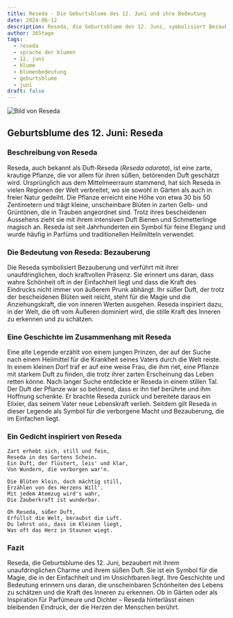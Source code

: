 ```yaml
---
title: Reseda - Die Geburtsblume des 12. Juni und ihre Bedeutung
date: 2024-06-12
description: Reseda, die Geburtsblume des 12. Juni, symbolisiert Bezauberung. Erfahre mehr über ihre Geschichte, Bedeutung und Symbolik in der Sprache der Blumen.
author: 365tage
tags:
  - reseda
  - sprache der blumen
  - 12. juni
  - blume
  - blumenbedeutung
  - geburtsblume
  - juni
draft: false
---
```


![Bild von Reseda](https://cdn.pixabay.com/photo/2015/01/18/18/59/wau-603313_640.jpg#center)


## Geburtsblume des 12. Juni: Reseda

### Beschreibung von Reseda

Reseda, auch bekannt als Duft-Reseda (_Reseda odorata_), ist eine zarte, krautige Pflanze, die vor allem für ihren süßen, betörenden Duft geschätzt wird. Ursprünglich aus dem Mittelmeerraum stammend, hat sich Reseda in vielen Regionen der Welt verbreitet, wo sie sowohl in Gärten als auch in freier Natur gedeiht. Die Pflanze erreicht eine Höhe von etwa 30 bis 50 Zentimetern und trägt kleine, unscheinbare Blüten in zarten Gelb- und Grüntönen, die in Trauben angeordnet sind. Trotz ihres bescheidenen Aussehens zieht sie mit ihrem intensiven Duft Bienen und Schmetterlinge magisch an. Reseda ist seit Jahrhunderten ein Symbol für feine Eleganz und wurde häufig in Parfüms und traditionellen Heilmitteln verwendet.

### Die Bedeutung von Reseda: Bezauberung

Die Reseda symbolisiert Bezauberung und verführt mit ihrer unaufdringlichen, doch kraftvollen Präsenz. Sie erinnert uns daran, dass wahre Schönheit oft in der Einfachheit liegt und dass die Kraft des Eindrucks nicht immer von äußerem Prunk abhängt. Ihr süßer Duft, der trotz der bescheidenen Blüten weit reicht, steht für die Magie und die Anziehungskraft, die von inneren Werten ausgehen. Reseda inspiriert dazu, in der Welt, die oft vom Äußeren dominiert wird, die stille Kraft des Inneren zu erkennen und zu schätzen.

### Eine Geschichte im Zusammenhang mit Reseda

Eine alte Legende erzählt von einem jungen Prinzen, der auf der Suche nach einem Heilmittel für die Krankheit seines Vaters durch die Welt reiste. In einem kleinen Dorf traf er auf eine weise Frau, die ihm riet, eine Pflanze mit starkem Duft zu finden, die trotz ihrer zarten Erscheinung das Leben retten könne. Nach langer Suche entdeckte er Reseda in einem stillen Tal. Der Duft der Pflanze war so betörend, dass er ihn tief berührte und ihm Hoffnung schenkte. Er brachte Reseda zurück und bereitete daraus ein Elixier, das seinem Vater neue Lebenskraft verlieh. Seitdem gilt Reseda in dieser Legende als Symbol für die verborgene Macht und Bezauberung, die im Einfachen liegt.

### Ein Gedicht inspiriert von Reseda

```
Zart erhebt sich, still und fein,  
Reseda in des Gartens Schein.  
Ein Duft, der flüstert, leis' und klar,  
Von Wundern, die verborgen war'n.  

Die Blüten klein, doch mächtig still,  
Erzählen von des Herzens Will'.  
Mit jedem Atemzug wird's wahr,  
Die Zauberkraft ist wunderbar.  

Oh Reseda, süßer Duft,  
Erfüllst die Welt, beraubst die Luft.  
Du lehrst uns, dass im Kleinen liegt,  
Was oft das Herz in Staunen wiegt.  
```

### Fazit

Reseda, die Geburtsblume des 12. Juni, bezaubert mit ihrem unaufdringlichen Charme und ihrem süßen Duft. Sie ist ein Symbol für die Magie, die in der Einfachheit und im Unsichtbaren liegt. Ihre Geschichte und Bedeutung erinnern uns daran, die unscheinbaren Schönheiten des Lebens zu schätzen und die Kraft des Inneren zu erkennen. Ob in Gärten oder als Inspiration für Parfümeure und Dichter – Reseda hinterlässt einen bleibenden Eindruck, der die Herzen der Menschen berührt.